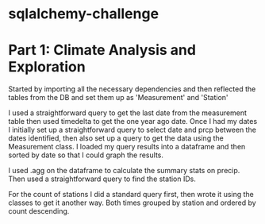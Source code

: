 # sqlalchemy-challenge

<h1>Part 1: Climate Analysis and Exploration</h1>
<p>Started by importing all the necessary dependencies and then reflected the tables from the DB and set them up as 'Measurement' and 'Station'</p>
<p>I used a straightforward query to get the last date from the measurement table then used timedelta to get the one year ago date. Once I had my dates I initially set up a straightforward query to select date and prcp between the dates identified, then also set up a query to get the data using the Measurement class. I loaded my query results into a dataframe and then sorted by date so that I could graph the results.</p>
<p>I used .agg on the dataframe to calculate the summary stats on precip. Then used a straightforward query to find the station IDs.</p>
<p>For the count of stations I did a standard query first, then wrote it using the classes to get it another way. Both times grouped by station and ordered by count descending.</p>

